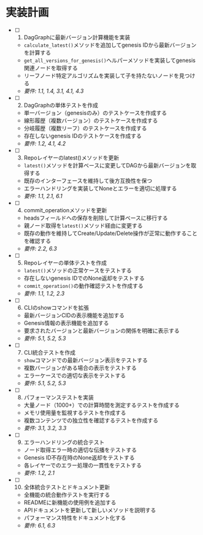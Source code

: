 # 実装計画

- [ ] 1. DagGraphに最新バージョン計算機能を実装
  - `calculate_latest()`メソッドを追加してgenesis IDから最新バージョンを計算する
  - `get_all_versions_for_genesis()`ヘルパーメソッドを実装してgenesis関連ノードを取得する
  - リーフノード特定アルゴリズムを実装して子を持たないノードを見つける
  - _要件: 1.1, 1.4, 3.1, 4.1, 4.3_

- [ ] 2. DagGraphの単体テストを作成
  - 単一バージョン（genesisのみ）のテストケースを作成する
  - 線形履歴（複数バージョン）のテストケースを作成する
  - 分岐履歴（複数リーフ）のテストケースを作成する
  - 存在しないgenesis IDのテストケースを作成する
  - _要件: 1.2, 4.1, 4.2_

- [ ] 3. Repoレイヤーのlatest()メソッドを更新
  - `latest()`メソッドを計算ベースに変更してDAGから最新バージョンを取得する
  - 既存のインターフェースを維持して後方互換性を保つ
  - エラーハンドリングを実装してNoneとエラーを適切に処理する
  - _要件: 1.1, 2.1, 6.1_

- [ ] 4. commit_operationメソッドを更新
  - headsフィールドへの保存を削除して計算ベースに移行する
  - 親ノード取得を`latest()`メソッド経由に変更する
  - 既存の動作を維持してCreate/Update/Delete操作が正常に動作することを確認する
  - _要件: 2.2, 6.3_

- [ ] 5. Repoレイヤーの単体テストを作成
  - `latest()`メソッドの正常ケースをテストする
  - 存在しないgenesis IDでのNone返却をテストする
  - `commit_operation()`の動作確認テストを作成する
  - _要件: 1.1, 1.2, 2.3_

- [ ] 6. CLIのshowコマンドを拡張
  - 最新バージョンCIDの表示機能を追加する
  - Genesis情報の表示機能を追加する
  - 要求されたバージョンと最新バージョンの関係を明確に表示する
  - _要件: 5.1, 5.2, 5.3_

- [ ] 7. CLI統合テストを作成
  - `show`コマンドでの最新バージョン表示をテストする
  - 複数バージョンがある場合の表示をテストする
  - エラーケースでの適切な表示をテストする
  - _要件: 5.1, 5.2, 5.3_

- [ ] 8. パフォーマンステストを実装
  - 大量ノード（1000+）での計算時間を測定するテストを作成する
  - メモリ使用量を監視するテストを作成する
  - 複数コンテンツでの独立性を確認するテストを作成する
  - _要件: 3.1, 3.2, 3.3_

- [ ] 9. エラーハンドリングの統合テスト
  - ノード取得エラー時の適切な伝播をテストする
  - Genesis ID不存在時のNone返却をテストする
  - 各レイヤーでのエラー処理の一貫性をテストする
  - _要件: 1.2, 2.1_

- [ ] 10. 全体統合テストとドキュメント更新
  - 全機能の統合動作テストを実行する
  - READMEに新機能の使用例を追加する
  - APIドキュメントを更新して新しいメソッドを説明する
  - パフォーマンス特性をドキュメント化する
  - _要件: 6.1, 6.3_